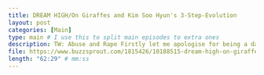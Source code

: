 ```yaml
---
title: DREAM HIGH/On Giraffes and Kim Soo Hyun's 3-Step-Evolution
layout: post
categories: [Main]
type: main # I use this to split main episodes to extra ones
description: TW: Abuse and Rape Firstly let me apologise for being a day late but yesterday, just as I was about to upload this episode, any podcasters worst nightmare happened and everything suddenly got deleted and hours of editing work just disappeared into the ether. After the breakdown that ensued I needed a small break from editing. But thanks to all your support and compassion I managed to edit everything again and so here it is our episode for this week where  Maksu and I are taking a break from all the shiny new kdrama productions and give some well deserved love to a k-drama classic, namely: DREAM HIGH! Maksu and I try and (let’s be honest fail) to give a concise overview of the plot and all characters involved, which is to be fair quite an impossible endeavour. Beyond that we discuss problematic power dynamics that are prone to abuse in the creative industries, we discuss activism around body image and Kim Soo Hyun&apos;s 3-Step-Evolution in the drama.Finally there&apos;s a small rant on Prussian cultural imperialism and dialects by me, because why not…Enjoy everyone! 
file: https://www.buzzsprout.com/1815426/10188515-dream-high-on-giraffes-and-kim-soo-hyun-s-3-step-evolution.mp3 #Link to your .mp3 file
length: "62:29" # mm:ss
---
```


